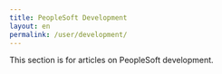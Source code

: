 ```yaml
---
title: PeopleSoft Development
layout: en
permalink: /user/development/
---
```


This section is for articles on PeopleSoft development.